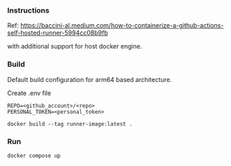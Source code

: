 ### Instructions

Ref: https://baccini-al.medium.com/how-to-containerize-a-github-actions-self-hosted-runner-5994cc08b9fb

with additional support for host docker engine.

### Build

Default build configuration for arm64 based architecture.

Create .env file

```
REPO=<github_account>/<repo>
PERSONAL_TOKEN=<personal_token>
```

```
docker build --tag runner-image:latest .
```

### Run

```
docker compose up
```